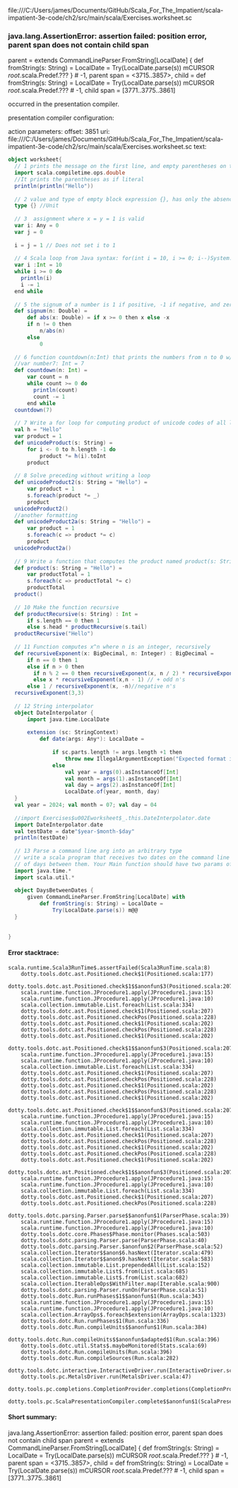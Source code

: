 file:///C:/Users/james/Documents/GitHub/Scala_For_The_Impatient/scala-impatient-3e-code/ch2/src/main/scala/Exercises.worksheet.sc
### java.lang.AssertionError: assertion failed: position error, parent span does not contain child span
parent      =  extends CommandLineParser.FromString[LocalDate] {
  def fromString(s: String) =
    LocalDate = Try(LocalDate.parse(s)) mCURSOR _root_.scala.Predef.???
} # -1,
parent span = <3715..3857>,
child       = def fromString(s: String) =
  LocalDate = Try(LocalDate.parse(s)) mCURSOR _root_.scala.Predef.??? # -1,
child span  = [3771..3775..3861]

occurred in the presentation compiler.

presentation compiler configuration:


action parameters:
offset: 3851
uri: file:///C:/Users/james/Documents/GitHub/Scala_For_The_Impatient/scala-impatient-3e-code/ch2/src/main/scala/Exercises.worksheet.sc
text:
```scala
object worksheet{
  // 1 prints the message on the first line, and empty parentheses on the second line
  import scala.compiletime.ops.double
  //It prints the parentheses as if literal
  println(println("Hello"))
  
  // 2 value and type of empty block expression {}, has only the absence of meaningful data
  type {} //Unit
   
  // 3  assignment where x = y = 1 is valid
  var i: Any = 0
  var j = 0
  
  i = j = 1 // Does not set i to 1
  
  // 4 Scala loop from Java syntax: for(int i = 10, i >= 0; i--)System.out.println(i);
  var i :Int = 10
  while i >= 0 do
    println(i)
    i -= 1
  end while
  
  // 5 the signum of a number is 1 if positive, -1 if negative, and zero if 0
  def signum(n: Double) =
      def abs(x: Double) = if x >= 0 then x else -x
      if n != 0 then
          n/abs(n)
      else
          0
  
  // 6 function countdown(n:Int) that prints the numbers from n to 0 w/o returning val
  //var number7: Int = 7
  def countdown(n: Int) =
      var count = n
      while count >= 0 do
        println(count)
        count -= 1
      end while
  countdown(7)    
  
  // 7 Write a for loop for computing product of unicode codes of all letters in str.
  val h = "Hello"
  var product = 1
  def unicodeProduct(s: String) =
      for i <- 0 to h.length -1 do
          product *= h(i).toInt
      product
  
  // 8 Solve preceding without writing a loop
  def unicodeProduct2(s: String = "Hello") =
      var product = 1
      s.foreach(product *= _)
      product
  unicodeProduct2()
  //another formatting
  def unicodeProduct2a(s: String = "Hello") =
      var product = 1
      s.foreach(c => product *= c)
      product
  unicodeProduct2a()
  
  // 9 Write a function that computes the product named product(s: String)
  def product(s: String = "Hello") =
      var productTotal = 1
      s.foreach(c => productTotal *= c)
      productTotal
  product()
  
  // 10 Make the function recursive
  def productRecursive(s: String) : Int =
      if s.length == 0 then 1
      else s.head * productRecursive(s.tail)
  productRecursive("Hello")        
  
  // 11 Function computes x^n where n is an integer, recursively
  def recursiveExponent(x: BigDecimal, n: Integer) : BigDecimal =
      if n == 0 then 1
      else if n > 0 then
        if n % 2 == 0 then recursiveExponent(x, n / 2) * recursiveExponent(x, n / 2) // + even n's
        else x * recursiveExponent(x,n - 1) // + odd n's
      else 1 / recursiveExponent(x, -n)//negative n's
  recursiveExponent(3,3)
  
  // 12 String interpolator
  object DateInterpolator {
      import java.time.LocalDate
  
      extension (sc: StringContext)
          def date(args: Any*): LocalDate =
              
              if sc.parts.length != args.length +1 then
                  throw new IllegalArgumentException("Expected format is 'yyyy-mm-dd'.")
              else
                  val year = args(0).asInstanceOf[Int]
                  val month = args(1).asInstanceOf[Int] 
                  val day = args(2).asInstanceOf[Int]
                  LocalDate.of(year, month, day)
  }
  val year = 2024; val month = 07; val day = 04
  
  //import Exercises$u002Eworksheet$_.this.DateInterpolator.date
  import DateInterpolator.date
  val testDate = date"$year-$month-$day"
  println(testDate)  
  
  // 13 Parse a command line arg into an arbitrary type
  // write a scala program that receives two dates on the command line and prints the number
  // of days between them. Your Main function should have two params of type LocalDate.
  import java.time.*
  import scala.util.* 
  
  object DaysBetweenDates {
      given CommandLineParser.FromString[LocalDate] with
          def fromString(s: String) = LocalDate =
              Try(LocalDate.parse(s)) m@@
  }
  
  
}
```



#### Error stacktrace:

```
scala.runtime.Scala3RunTime$.assertFailed(Scala3RunTime.scala:8)
	dotty.tools.dotc.ast.Positioned.check$1(Positioned.scala:177)
	dotty.tools.dotc.ast.Positioned.check$1$$anonfun$3(Positioned.scala:207)
	scala.runtime.function.JProcedure1.apply(JProcedure1.java:15)
	scala.runtime.function.JProcedure1.apply(JProcedure1.java:10)
	scala.collection.immutable.List.foreach(List.scala:334)
	dotty.tools.dotc.ast.Positioned.check$1(Positioned.scala:207)
	dotty.tools.dotc.ast.Positioned.checkPos(Positioned.scala:228)
	dotty.tools.dotc.ast.Positioned.check$1(Positioned.scala:202)
	dotty.tools.dotc.ast.Positioned.checkPos(Positioned.scala:228)
	dotty.tools.dotc.ast.Positioned.check$1(Positioned.scala:202)
	dotty.tools.dotc.ast.Positioned.check$1$$anonfun$3(Positioned.scala:207)
	scala.runtime.function.JProcedure1.apply(JProcedure1.java:15)
	scala.runtime.function.JProcedure1.apply(JProcedure1.java:10)
	scala.collection.immutable.List.foreach(List.scala:334)
	dotty.tools.dotc.ast.Positioned.check$1(Positioned.scala:207)
	dotty.tools.dotc.ast.Positioned.checkPos(Positioned.scala:228)
	dotty.tools.dotc.ast.Positioned.check$1(Positioned.scala:202)
	dotty.tools.dotc.ast.Positioned.checkPos(Positioned.scala:228)
	dotty.tools.dotc.ast.Positioned.check$1(Positioned.scala:202)
	dotty.tools.dotc.ast.Positioned.check$1$$anonfun$3(Positioned.scala:207)
	scala.runtime.function.JProcedure1.apply(JProcedure1.java:15)
	scala.runtime.function.JProcedure1.apply(JProcedure1.java:10)
	scala.collection.immutable.List.foreach(List.scala:334)
	dotty.tools.dotc.ast.Positioned.check$1(Positioned.scala:207)
	dotty.tools.dotc.ast.Positioned.checkPos(Positioned.scala:228)
	dotty.tools.dotc.ast.Positioned.check$1(Positioned.scala:202)
	dotty.tools.dotc.ast.Positioned.checkPos(Positioned.scala:228)
	dotty.tools.dotc.ast.Positioned.check$1(Positioned.scala:202)
	dotty.tools.dotc.ast.Positioned.check$1$$anonfun$3(Positioned.scala:207)
	scala.runtime.function.JProcedure1.apply(JProcedure1.java:15)
	scala.runtime.function.JProcedure1.apply(JProcedure1.java:10)
	scala.collection.immutable.List.foreach(List.scala:334)
	dotty.tools.dotc.ast.Positioned.check$1(Positioned.scala:207)
	dotty.tools.dotc.ast.Positioned.checkPos(Positioned.scala:228)
	dotty.tools.dotc.parsing.Parser.parse$$anonfun$1(ParserPhase.scala:39)
	scala.runtime.function.JProcedure1.apply(JProcedure1.java:15)
	scala.runtime.function.JProcedure1.apply(JProcedure1.java:10)
	dotty.tools.dotc.core.Phases$Phase.monitor(Phases.scala:503)
	dotty.tools.dotc.parsing.Parser.parse(ParserPhase.scala:40)
	dotty.tools.dotc.parsing.Parser.$anonfun$2(ParserPhase.scala:52)
	scala.collection.Iterator$$anon$6.hasNext(Iterator.scala:479)
	scala.collection.Iterator$$anon$9.hasNext(Iterator.scala:583)
	scala.collection.immutable.List.prependedAll(List.scala:152)
	scala.collection.immutable.List$.from(List.scala:685)
	scala.collection.immutable.List$.from(List.scala:682)
	scala.collection.IterableOps$WithFilter.map(Iterable.scala:900)
	dotty.tools.dotc.parsing.Parser.runOn(ParserPhase.scala:51)
	dotty.tools.dotc.Run.runPhases$1$$anonfun$1(Run.scala:343)
	scala.runtime.function.JProcedure1.apply(JProcedure1.java:15)
	scala.runtime.function.JProcedure1.apply(JProcedure1.java:10)
	scala.collection.ArrayOps$.foreach$extension(ArrayOps.scala:1323)
	dotty.tools.dotc.Run.runPhases$1(Run.scala:336)
	dotty.tools.dotc.Run.compileUnits$$anonfun$1(Run.scala:384)
	dotty.tools.dotc.Run.compileUnits$$anonfun$adapted$1(Run.scala:396)
	dotty.tools.dotc.util.Stats$.maybeMonitored(Stats.scala:69)
	dotty.tools.dotc.Run.compileUnits(Run.scala:396)
	dotty.tools.dotc.Run.compileSources(Run.scala:282)
	dotty.tools.dotc.interactive.InteractiveDriver.run(InteractiveDriver.scala:161)
	dotty.tools.pc.MetalsDriver.run(MetalsDriver.scala:47)
	dotty.tools.pc.completions.CompletionProvider.completions(CompletionProvider.scala:52)
	dotty.tools.pc.ScalaPresentationCompiler.complete$$anonfun$1(ScalaPresentationCompiler.scala:154)
```
#### Short summary: 

java.lang.AssertionError: assertion failed: position error, parent span does not contain child span
parent      =  extends CommandLineParser.FromString[LocalDate] {
  def fromString(s: String) =
    LocalDate = Try(LocalDate.parse(s)) mCURSOR _root_.scala.Predef.???
} # -1,
parent span = <3715..3857>,
child       = def fromString(s: String) =
  LocalDate = Try(LocalDate.parse(s)) mCURSOR _root_.scala.Predef.??? # -1,
child span  = [3771..3775..3861]